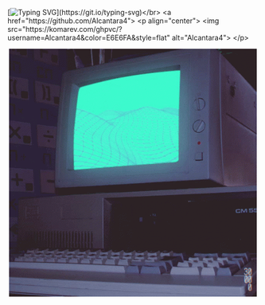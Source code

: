 [![Typing SVG](https://readme-typing-svg.herokuapp.com/?color=ffff&size=35&center=true&vCenter=true&width=1000&lines=Olá!;Tenho+atualmente+18+anos.;Sou+do+Rio+de+Janeiro+(RJ).;Sou+estudante+de+ADS.;Quer+saber+mais+sobre+mim?+Acesse+o+meu+WebSite!;)](https://git.io/typing-svg)</br>
<a href="https://github.com/Alcantara4">
    <p align="center">
      <img src="https://komarev.com/ghpvc/?username=Alcantara4&color=E6E6FA&style=flat" alt="Alcantara4">
    </p>
  <p align="center">
        <img src="https://raw.githubusercontent.com/Alcantara4/Alcantara4/main/images/wallpaper1.gif" />
  </p>
</a>




